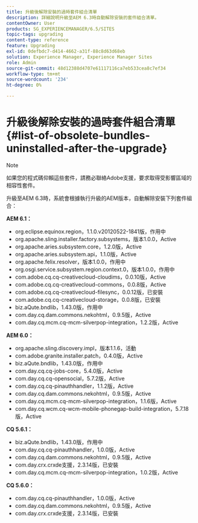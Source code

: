 ```yaml
---
title: 升級後解除安裝的過時套件組合清單
description: 詳細說明升級至AEM 6.3時自動解除安裝的套件組合清單。
contentOwner: User
products: SG_EXPERIENCEMANAGER/6.5/SITES
topic-tags: upgrading
content-type: reference
feature: Upgrading
exl-id: 0defbdc7-d414-4662-a31f-88c8d63d68eb
solution: Experience Manager, Experience Manager Sites
role: Admin
source-git-commit: 48d12388d4707e61117116ca7eb533cea8c7ef34
workflow-type: tm+mt
source-wordcount: '234'
ht-degree: 0%

---
```


# 升級後解除安裝的過時套件組合清單{#list-of-obsolete-bundles-uninstalled-after-the-upgrade}

>[!NOTE]
>
>如果您的程式碼仰賴這些套件，請務必聯絡Adobe支援，要求取得受影響區域的相容性套件。

升級至AEM 6.3時，系統會根據執行升級的AEM版本，自動解除安裝下列套件組合：

**AEM 6.1：**

* org.eclipse.equinox.region，1.1.0.v20120522-1841版，作用中
* org.apache.sling.installer.factory.subsystems，版本1.0.0，Active
* org.apache.aries.subsystem.core，1.2.0版，Active
* org.apache.aries.subsystem.api，1.1.0版，Active
* org.apache.felix.resolver，版本1.0.0，作用中
* org.osgi.service.subsystem.region.context.0，版本1.0.0，作用中
* com.adobe.cq.cq-creativecloud-cloudims，0.0.10版，Active
* com.adobe.cq.cq-creativecloud-commons，0.0.8版，Active
* com.adobe.cq.cq-creativecloud-filesync，0.0.12版，已安裝
* com.adobe.cq.cq-creativecloud-storage，0.0.8版，已安裝
* biz.aQute.bndlib，1.43.0版，作用中
* com.day.cq.dam.commons.nekohtml，0.9.5版，Active
* com.day.cq.mcm.cq-mcm-silverpop-integration，1.2.2版，Active

**AEM 6.0：**

* org.apache.sling.discovery.impl，版本1.1.6，活動
* com.adobe.granite.installer.patch，0.4.0版，Active
* biz.aQute.bndlib，1.43.0版，作用中
* com.day.cq.cq-jobs-core，5.4.0版，Active
* com.day.cq.cq-opensocial，5.7.2版，Active
* com.day.cq.cq-pinauthhandler，1.1.2版，Active
* com.day.cq.dam.commons.nekohtml，0.9.5版，Active
* com.day.cq.mcm.cq-mcm-silverpop-integration，1.1.6版，Active
* com.day.cq.wcm.cq-wcm-mobile-phonegap-build-integration，5.7.18版，Active

**CQ 5.6.1：**

* biz.aQute.bndlib，1.43.0版，作用中
* com.day.cq.cq-pinauthhandler，1.0.0版，Active
* com.day.cq.dam.commons.nekohtml，0.9.5版，Active
* com.day.crx.crxde支援，2.3.14版，已安裝
* com.day.cq.mcm.cq-mcm-silverpop-integration，1.0.2版，Active

**CQ 5.6.0：**

* com.day.cq.cq-pinauthhandler，1.0.0版，Active
* com.day.cq.dam.commons.nekohtml，0.9.5版，Active
* com.day.crx.crxde支援，2.3.14版，已安裝
